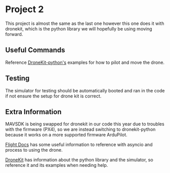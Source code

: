 # Project 2
This project is almost the same as the last one however this one does it with dronekit, which is the python library we will hopefully be using moving forward.

## Useful Commands
Reference [DroneKit-python's](https://github.com/dronekit/dronekit-python/tree/master/examples) examples for how to pilot and move the drone.

## Testing
The simulator for testing should be automatically booted and ran in the code if not ensure the setup for drone kit is correct.

## Extra Information
MAVSDK is being swapped for dronekit in our code this year due to troubles with the firmware (PX4), so we are instead switching to dronekit-python because it works on a more supported firmware ArduPilot.

[Flight Docs](https://missourimrr.github.io/docs/flight/) has some useful information to reference with asyncio and process to using the drone.

[DroneKit](https://github.com/dronekit) has information about the python library and the simulator, so reference it and its examples when needing help.
